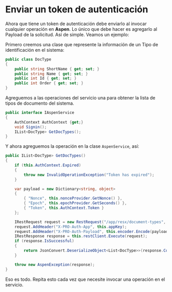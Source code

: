 # Enviar un token de autenticación

Ahora que tiene un token de autenticación debe enviarlo al invocar cualquier operación en **Aspen**. Lo único que debe hacer es agregarlo al Payload de la solicitud. Así de simple.
Veamos un ejemplo:

Primero creemos una clase que represente la información de un Tipo de identificación en el sistema:

```csharp
public class DocType
{
    public string ShortName { get; set; }
    public string Name { get; set; }
    public int Id { get; set; }
    public int Order { get; set; }
}
```

Agreguemos a las operaciones del servicio una para obtener la lista de tipos de documento del sistema.

```csharp
public interface IAspenService
{
    AuthContext AuthContext {get;}
    void Signin();
    IList<DocType> GetDocTypes();
}
```

Y ahora agreguemos la operación en la clase `AspenService`, así:

```csharp
public IList<DocType> GetDocTypes()
{
    if (this.AuthContext.Expired)
    {
        throw new InvalidOperationException("Token has expired");
    }

    var payload = new Dictionary<string, object>
    {
        { "Nonce", this.nonceProvider.GetNonce() },
        { "Epoch", this.epochProvider.GetSeconds() },
        { "Token", this.AuthContext.Token }
    };

    IRestRequest request = new RestRequest("/app/resx/document-types", Method.GET);
    request.AddHeader("X-PRO-Auth-App", this.appKey);
    request.AddHeader("X-PRO-Auth-Payload", this.encoder.Encode(payload, this.appSecret));
    IRestResponse response = this.restClient.Execute(request);
    if (response.IsSuccessful)
    {
        return JsonConvert.DeserializeObject<List<DocType>>(response.Content);
    }

    throw new AspenException(response);
}
```

Eso es todo. Repita esto cada vez que necesite invocar una operación en el servicio.